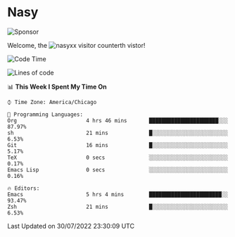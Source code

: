 # Nasy

<!--
<p align="center">
<img height="200" src="https://github-readme-stats.vercel.app/api?username=nasyxx&count_private=true&show_icons=true&theme=dracula&include_all_commits=true"/>
<img height="200" src="https://github-readme-stats.vercel.app/api/top-langs/?username=nasyxx&theme=dracula&hide=html,jupyter+notebook&count_private=true&show_icons=true"/>
</p>

  
----------------
-->

![Sponsor](https://img.shields.io/static/v1.svg?label=Sponsor&message=%E2%9D%A4&logo=GitHub&style=flat&color=pink)
 
Welcome, the ![nasyxx visitor counter](https://count.getloli.com/get/@nasyxx?theme=rule34)th vistor!
 
<!--START_SECTION:waka-->
![Code Time](http://img.shields.io/badge/Code%20Time-2%2C529%20hrs%2051%20mins-blue)

![Lines of code](https://img.shields.io/badge/From%20Hello%20World%20I%27ve%20Written-5%20Million%20lines%20of%20code-blue)

📊 **This Week I Spent My Time On** 

```text
⌚︎ Time Zone: America/Chicago

💬 Programming Languages: 
Org                      4 hrs 46 mins       ██████████████████████░░░   87.97% 
sh                       21 mins             █░░░░░░░░░░░░░░░░░░░░░░░░   6.53% 
Git                      16 mins             █░░░░░░░░░░░░░░░░░░░░░░░░   5.17% 
TeX                      0 secs              ░░░░░░░░░░░░░░░░░░░░░░░░░   0.17% 
Emacs Lisp               0 secs              ░░░░░░░░░░░░░░░░░░░░░░░░░   0.16%

🔥 Editors: 
Emacs                    5 hrs 4 mins        ███████████████████████░░   93.47% 
Zsh                      21 mins             █░░░░░░░░░░░░░░░░░░░░░░░░   6.53%

```


 Last Updated on 30/07/2022 23:30:09 UTC
<!--END_SECTION:waka-->

<!-- ![visitors](https://visitor-badge.laobi.icu/badge?page_id=nasyxx.nasyxx) -->
